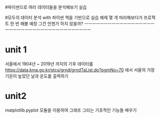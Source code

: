 #파이썬으로 여러 데이터들을 분석해보기 실습

#모두의 데이터 분석 with 파이썬 책을 기반으로 실습 예제 몇 개 따라해보다가 프로젝트 한 번 해볼 예정
그건 언젠가 하지 않을까?
ㅡㅡㅡㅡㅡㅡㅡㅡㅡㅡㅡㅡㅡㅡㅡㅡㅡㅡㅡㅡㅡㅡㅡㅡㅡㅡㅡㅡㅡㅡㅡㅡㅡㅡㅡㅡㅡㅡㅡㅡ

# unit 1
서울에서 1904년 ~ 2019년 까지의 기후 데이터를 
https://data.kma.go.kr/stcs/grnd/grndTaList.do?pgmNo=70
에서 서울의 가장 기온이 높았던 날과 온도를 출력하기

# unit2
matplotlib.pyplot 모듈을 이용하여 그래프 그리는 기초적인 기능들 배우기
